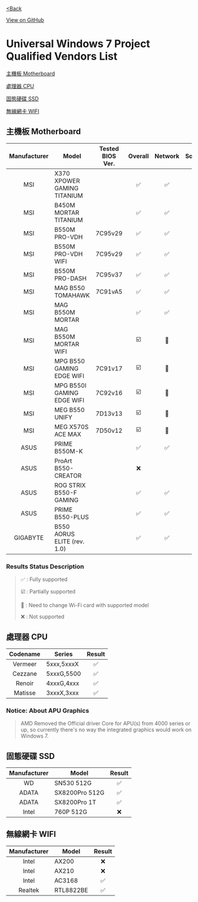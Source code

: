 [<Back](https://uwsp.justinl.in/)

<a href="{{ site.github.repository_url }}" class="btn">View on GitHub</a>

# Universal Windows 7 Project Qualified Vendors List


[主機板 Motherboard](#motherboard)

[處理器 CPU](#cpu)

[固態硬碟 SSD](#ssd)

[無線網卡 WIFI](#wifi)


<a name="motherboard"/>

## 主機板 Motherboard

| Manufacturer | Model | Tested BIOS Ver. | Overall | Network | Sound |
| :---: | --- | :---: | :---: | :---: | :---: |
| MSI | X370 XPOWER GAMING TITANIUM |  | ✅ | ✅ | ✅ |
| MSI | B450M MORTAR TITANIUM |  | ✅ | ✅ | ✅ |
| MSI | B550M PRO-VDH | 7C95v29 | ✅ | ✅ | ✅ |
| MSI | B550M PRO-VDH WIFI | 7C95v29 | ✅ | ✅ | ✅ |
| MSI | B550M PRO-DASH | 7C95v37 | ✅ | ✅ | ✅ |
| MSI | MAG B550 TOMAHAWK | 7C91vA5 | ✅ | ✅ | ✅ |
| MSI | MAG B550M MORTAR |  | ✅ | ✅ | ✅ |
| MSI | MAG B550M MORTAR WIFI |  | ☑️ |📶 | ✅ |
| MSI | MPG B550 GAMING EDGE WIFI | 7C91v17 | ☑️ |📶 | ✅ |
| MSI | MPG B550I GAMING EDGE WIFI | 7C92v16 | ☑️ |📶 | ✅ |
| MSI | MEG B550 UNIFY | 7D13v13 | ☑️ |📶 | ✅ |
| MSI | MEG X570S ACE MAX | 7D50v12 | ☑️ |📶 | ✅ |
| ASUS | PRIME B550M-K |  | ✅ | ✅ | ✅ |
| ASUS | ProArt B550-CREATOR |  | ❌ |  |  |
| ASUS | ROG STRIX B550-F GAMING |  | ✅ | ✅ | ✅ |
| ASUS | PRIME B550-PLUS |  | ✅ | ✅ | ✅ |
| GIGABYTE | B550 AORUS ELITE (rev. 1.0) |  | ✅ | ✅ | ✅ |

### Results Status Description
> ✅ : Fully supported
> 
> ☑️ : Partially supported
> 
>📶 : Need to change Wi-Fi card with supported model
> 
>❌ : Not supported




<a name="cpu"/>

## 處理器 CPU

| Codename | Series | Result |
| :---: | --- | :---: |
| Vermeer | 5xxx,5xxxX | ✅ |
| Cezzane | 5xxxG,5500 | ✅ |
| Renoir | 4xxxG,4xxx | ✅ |
| Matisse | 3xxxX,3xxx | ✅ |

### Notice: About APU Graphics 
> AMD Removed the Official driver Core for APU(s) from 4000 series or up, so currently there's no way the integrated graphics would work on Windows 7.




<a name="ssd"/>

## 固態硬碟 SSD

| Manufacturer | Model | Result |
| :---: | --- | :---: |
| WD | SN530 512G | ✅ |
| ADATA | SX8200Pro 512G | ✅ |
| ADATA | SX8200Pro 1T | ✅ |
| Intel | 760P 512G | ❌ |



<a name="wifi"/>

## 無線網卡 WIFI

| Manufacturer | Model | Result |
| :---: | --- | :---: |
| Intel | AX200 | ❌ |
| Intel | AX210 | ❌ |
| Intel | AC3168 | ✅ |
| Realtek | RTL8822BE | ✅ |
